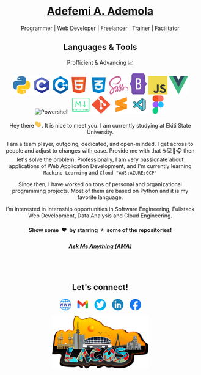 <h1 align="center"> <a href ="https://arhesus.trumpeterstv.com/">Adefemi A. Ademola</a></h1>
<p align="center">Programmer | Web Developer | Freelancer | Trainer | Facilitator</p>
<h2 align="center"> Languages & Tools </h2>
<p align="center">Profficient & Advancing 📈</p>
<p align="center">
<img src="https://github.com/Howdy-admoll/Howdy-admoll/blob/main/python.png" alt="Python" width="48" height="48"/>&nbsp;<img src="https://github.com/Howdy-admoll/Howdy-admoll/blob/main/c.png" alt="C" width="50" height="48"/>&nbsp;<img src="https://github.com/Howdy-admoll/Howdy-admoll/blob/main/cpp.png" alt="C++" width="40" height="48"/>&nbsp;<img src="https://github.com/Howdy-admoll/Howdy-admoll/blob/main/html.svg" alt="HTML" width="48" height="48"/>&nbsp;<img src="https://github.com/Howdy-admoll/Howdy-admoll/blob/main/css.png" alt="CSS" width="48" height="48"/>&nbsp;<img src="https://github.com/Howdy-admoll/Howdy-admoll/blob/main/sass.png" alt="SASS" width="50" height="48"/>&nbsp;<img src="https://github.com/Howdy-admoll/Howdy-admoll/blob/main/bootstrap.svg" alt="Bootstrap" width="45" height="55"/>&nbsp;<img src="https://github.com/Howdy-admoll/Howdy-admoll/blob/main/js.png" alt="JavaScript" width="50" height="48"/>&nbsp;<img src="https://github.com/Howdy-admoll/Howdy-admoll/blob/main/vue.png" alt="Vue" width="50" height="48"/><br><img src="https://www.freeiconspng.com/uploads/powershell-icon-9.png" alt="Powershell" width="48" height="48"/>&nbsp;&nbsp;<img src="https://github.com/Howdy-admoll/Howdy-admoll/blob/main/markdown.png" alt="Markdown" width="48" height="48"/>&nbsp;<img src="https://github.com/Howdy-admoll/Howdy-admoll/blob/main/git.png" alt="Git" width="50" height="48"/>&nbsp;<img src="https://github.com/Howdy-admoll/Howdy-admoll/blob/main/sublime.png" alt="sublime" width="48" height="48"/><img src="https://github.com/Howdy-admoll/Howdy-admoll/blob/main/vscode.png" alt="vscode" width="48" height="48"/>&nbsp;<img src="https://github.com/Howdy-admoll/Howdy-admoll/blob/main/figma.png" alt="Figma" width="40" height="48"/>  </p>


<p align="center">Hey there<img src="https://raw.githubusercontent.com/ABSphreak/ABSphreak/master/gifs/Hi.gif" width="20px">. It is nice to meet you. I am currently studying at Ekiti State University.</p>

<p align="center">I am a team player, outgoing, dedicated, and open-minded. I get across to people and adjust to changes with ease. Provide me with that ☕💻🔋🎧 then let's solve the problem. Professionally, I am very passionate about applications of Web Application Development, and I'm currently learning <code> Machine Learning</code> and <code>Cloud "AWS:AZURE:GCP"</code></p>

<p align="center">Since then, I have worked on tons of personal and organizational programming projects. Most of them are based on Python and it is my favorite language.</p>

<p align="center">I’m interested in internship opportunities in Software Engineering, Fullstack Web Development, Data Analysis and Cloud Engineering.<br>
  
<h4 align="center">Show some &nbsp;❤️&nbsp; by starring  &nbsp;⭐&nbsp; some of the repositories!</h4>
<h5 align="center"><a href="https://github.com/Howdy-admoll/Howdy-admoll/discussions">Ask Me Anything (AMA)</a></h5>
</p>

<!---
Howdy-admoll/Howdy-admoll is a ✨ special ✨ repository because its `README.md` (this file) appears on your GitHub profile.
You can click the Preview link to take a look at your changes.
--->
<br><br>

<h2 align="center"> Let's connect! </h2>
<p align="center">
<a href="https://arhesus.trumpeterstv.com/"><img align="center" width="30px" src="https://github.com/Howdy-admoll/Howdy-admoll/blob/main/web.png" /></a> &nbsp;&nbsp; <a href="mailto:admoll.adefemi@gmail.com"><img align="center" width="30px" src="https://github.com/Howdy-admoll/Howdy-admoll/blob/main/logo-gmail.png" /></a> &nbsp;&nbsp; <a href="https://twitter.com/officialadmoll"><img align="center" width="30px" src="https://github.com/Howdy-admoll/Howdy-admoll/blob/main/twitter.png" /></a> &nbsp;&nbsp; <a href="https://www.linkedin.com/in/admoll/"><img align="center" width="30px" src="https://github.com/Howdy-admoll/Howdy-admoll/blob/main/linkedIns.png" /></a> &nbsp;&nbsp; <a href="https://www.facebook.com/AdmollX/"><img align="center" width="30px" src="https://github.com/Howdy-admoll/Howdy-admoll/blob/main/facebook.png" /></a>
</p>

<p align="center">
<img src="https://github.com/Howdy-admoll/Howdy-admoll/blob/main/real.png" alt="Lagos,Nigeria" width="50%" height="50%"/>
</p>
